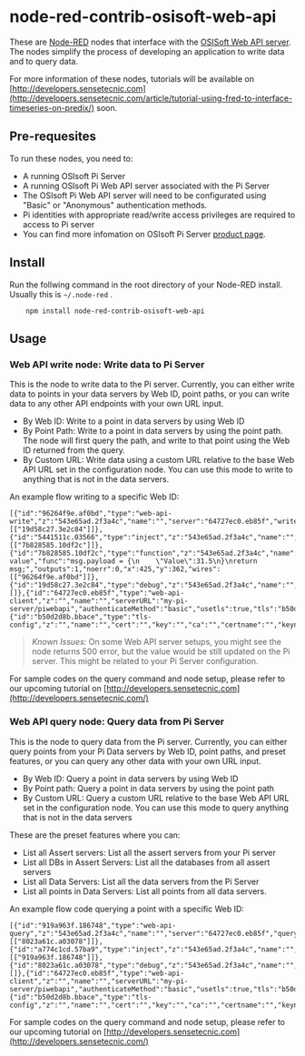 # node-red-contrib-osisoft-web-api

These are [Node-RED](http://nodered.org) nodes that interface with the [OSISoft Web API server](https://www.osisoft.https://techsupport.osisoft.com/Products/Developer-Technologies/PI-Web-API/Overviewcom/). The nodes simplify the process of developing an application to write data and to query data.

For more information of these nodes, tutorials will be available on [http://developers.sensetecnic.com](http://developers.sensetecnic.com/article/tutorial-using-fred-to-interface-timeseries-on-predix/) soon.


## Pre-requesites

To run these nodes, you need to:

   * A running OSIsoft Pi Server
   * A running OSIsoft Pi Web API server associated with the Pi Server
   * The OSIsoft Pi Web API server will need to be configurated using "Basic" or "Anonymous" authentication methods. 
   * Pi identities with appropriate read/write access privileges are required to access to Pi server 
   * You can find more infomation on OSIsoft Pi Server [product page](https://techsupport.osisoft.com/Products/PI-Server). 

## Install

Run the follwing command in the root directory of your Node-RED install.
Usually this is `~/.node-red` .
```
    npm install node-red-contrib-osisoft-web-api
```

## Usage

### Web API write node: Write data to Pi Server

This is the node to write data to the Pi server. Currently, you can either write data to points in your data servers by Web ID, point paths, or you can write data to any other API endpoints with your own URL input.

  * By Web ID: Write to a point in data servers by using Web ID
  * By Point Path: Write to a point in data servers by using the point path. The node will first query the path, and write to that point using the Web ID returned from the query.
  * By Custom URL: Write data using a custom URL relative to the base Web API URL set in the configuration node. You can use this mode to write to anything that is not in the data servers.

An example flow writing to a specific Web ID:
```
[{"id":"96264f9e.af0bd","type":"web-api-write","z":"543e65ad.2f3a4c","name":"","server":"64727ec0.eb85f","writeMethod":"webId","webId":"P0RBbjFMMXuUivIEAgCXqPnADwAAAARUMyQU1BWi05SEVKVlRMXEtIT1VfUkVMQVRJVkVfSFVNSURJVFk","requestMethod":"POST","x":585,"y":381,"wires":[["19d58c27.3e2c84"]]},{"id":"5441511c.03566","type":"inject","z":"543e65ad.2f3a4c","name":"","topic":"","payload":"","payloadType":"date","repeat":"","crontab":"","once":false,"x":258,"y":338,"wires":[["7b828585.10df2c"]]},{"id":"7b828585.10df2c","type":"function","z":"543e65ad.2f3a4c","name":"post value","func":"msg.payload = {\n    \"Value\":31.5\n}\nreturn msg;","outputs":1,"noerr":0,"x":425,"y":362,"wires":[["96264f9e.af0bd"]]},{"id":"19d58c27.3e2c84","type":"debug","z":"543e65ad.2f3a4c","name":"","active":true,"console":"false","complete":"true","x":771,"y":356,"wires":[]},{"id":"64727ec0.eb85f","type":"web-api-client","z":"","name":"","serverURL":"my-pi-server/piwebapi","authenticateMethod":"basic","usetls":true,"tls":"b50d2d8b.bbace"},{"id":"b50d2d8b.bbace","type":"tls-config","z":"","name":"","cert":"","key":"","ca":"","certname":"","keyname":"","caname":"","verifyservercert":false}]
```


>*Known Issues:* On some Web API server setups, you might see the node returns 500 error, but the value would be still updated on the Pi server. This might be related to your Pi Server configuration.

For sample codes on the query command and node setup, please refer to our upcoming tutorial on [http://developers.sensetecnic.com](http://developers.sensetecnic.com/)


### Web API query node: Query data from Pi Server

This is the node to query data from the Pi server. Currently, you can either query points from your Pi Data servers by Web ID, point paths, and preset features, or you can query any other data with your own URL input. 

  * By Web ID: Query a point in data servers by using Web ID
  * By Point path: Query a point in data servers by using the point path
  * By Custom URL: Query a custom URL relative to the base Web API URL set in the configuration node. You can use this mode to query anything that is not in the data servers

These are the preset features where you can:

  * List all Assert servers: List all the assert servers from your Pi server
  * List all DBs in Assert Servers: List all the databases from all assert servers
  * List all Data Servers: List all the data servers from the Pi Server
  * List all points in Data Servers: List all points from all data servers.

An example flow code querying a point with a specific Web ID:
  ```
  [{"id":"919a963f.186748","type":"web-api-query","z":"543e65ad.2f3a4c","name":"","server":"64727ec0.eb85f","queryMethod":"webId","webId":"P0RBbjFMMXuUivIEAgCXqPnADwAAAARUMyQU1BWi05SEVKVlRMXEtIT1VfUkVMQVRJVkVfSFVNSURJVFk","dataType":"self","customUrl":"","x":359,"y":173,"wires":[["8023a61c.a03078"]]},{"id":"a774c1cd.57ba9","type":"inject","z":"543e65ad.2f3a4c","name":"","topic":"","payload":"","payloadType":"date","repeat":"","crontab":"","once":false,"x":162,"y":164,"wires":[["919a963f.186748"]]},{"id":"8023a61c.a03078","type":"debug","z":"543e65ad.2f3a4c","name":"","active":true,"console":"false","complete":"true","x":529,"y":170,"wires":[]},{"id":"64727ec0.eb85f","type":"web-api-client","z":"","name":"","serverURL":"my-pi-server/piwebapi","authenticateMethod":"basic","usetls":true,"tls":"b50d2d8b.bbace"},{"id":"b50d2d8b.bbace","type":"tls-config","z":"","name":"","cert":"","key":"","ca":"","certname":"","keyname":"","caname":"","verifyservercert":false}]
  ```

For sample codes on the query command and node setup, please refer to our upcoming tutorial on [http://developers.sensetecnic.com](http://developers.sensetecnic.com/)


